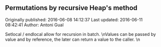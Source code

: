 ## Permutations by recursive Heap's method 
Originally published: 2016-06-08 14:12:37 
Last updated: 2016-06-11 08:42:41 
Author: Antoni Gual 
 
Setlocal / endlocal allow for recursion in batch. \nValues can be passed by value and by reference, the later can return a value to the caller.\n